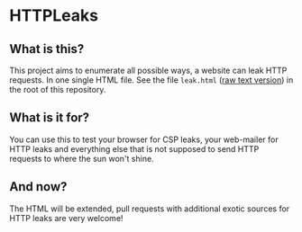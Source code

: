 # HTTPLeaks

## What is this?

This project aims to enumerate all possible ways, a website can leak HTTP requests. 
In one single HTML file. See the file `leak.html` ([raw text version](https://raw.githubusercontent.com/cure53/HTTPLeaks/master/leak.html)) in the root of this repository.

## What is it for?

You can use this to test your browser for CSP leaks, your web-mailer for HTTP leaks and everything else that is not supposed to send HTTP requests to where the sun won't shine.

## And now?

The HTML will be extended, pull requests with additional exotic sources for HTTP leaks are very welcome!
